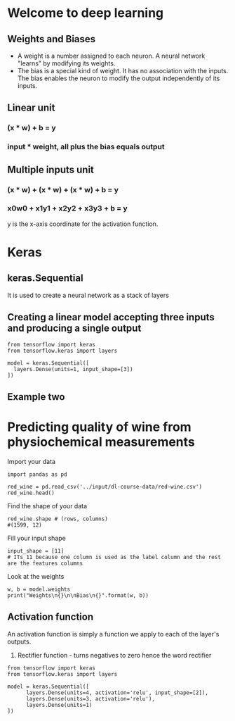 # Welcome to deep learning

## Weights and Biases
* A weight is a number assigned to each neuron. A neural network "learns" by modifying its weights.
* The bias is a special kind of weight. It has no association with the inputs. The bias enables the neuron to modify the output independently of its inputs.

## Linear unit 
### (x * w) + b = y
### input * weight, all plus the bias equals output


## Multiple inputs unit
### (x * w) + (x * w) + (x * w) + b = y
### x0w0 + x1y1 + x2y2 + x3y3 + b = y

y is the x-axis coordinate for the activation function.

# Keras
## keras.Sequential
It is used to create a neural network as a stack of layers

## Creating a linear model accepting three inputs and producing a single output

```
from tensorflow import keras
from tensorflow.keras import layers

model = keras.Sequential([
  layers.Dense(units=1, input_shape=[3])
])
```

## Example two 
# Predicting quality of wine from physiochemical measurements

Import your data
```
import pandas as pd

red_wine = pd.read_csv('../input/dl-course-data/red-wine.csv')
red_wine.head()
```
Find the shape of your data
```
red_wine.shape # (rows, columns)
#(1599, 12)
```
Fill your input shape
```
input_shape = [11]
# ITs 11 because one column is used as the label column and the rest are the features columns
```

Look at the weights
```
w, b = model.weights
print("Weights\n{}\n\nBias\n{}".format(w, b))
```

## Activation function
An activation function is simply a function we apply to each of the layer's outputs.
1. Rectifier function - turns negatives to zero hence the word rectifier


```
from tensorflow import keras
from tensorflow.keras import layers

model = keras.Sequential([
      layers.Dense(units=4, activation='relu', input_shape=[2]),
      layers.Dense(units=3, activation='relu'),
      layers.Dense(units=1)
])
```
